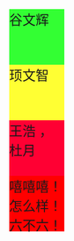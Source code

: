 <!DOCTYPE html>
<html>
<head>
    <meta charset=utf-8>
    <title></title>
    <style>
    div{ width: 100px;
            height: 100px;
            background: red;
            font-size: 24px;
        }
        .xbf{background-color: #33ff33;}
        .too{background-color: #ffff33;}
        .shr{background-color: #ff0033;}
    </style>
    
    
        
</head>
<body>
   <div class="xbf">谷文辉
       
   </div>
      <div class="too">顼文智
       
   </div>
      <div class="shr">王浩 ，杜月
       
   </div>
   <div>
       嘻嘻嘻！怎么样！六不六！
   </div>
</body>
</html>
